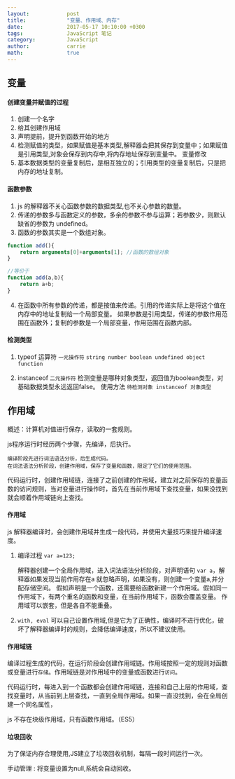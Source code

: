 ```yaml
---
layout:            post
title:             "变量、作用域、内存"
date:              2017-05-17 10:10:00 +0300
tags:              JavaScript 笔记
category:          JavaScript
author:            carrie
math:              true
---
```


## 变量
#### 创建变量并赋值的过程
1. 创建一个名字
2. 给其创建作用域
3. 声明提前，提升到函数开始的地方
4. 检测赋值的类型，如果赋值是基本类型,解释器会把其保存到变量中；如果赋值是引用类型,对象会保存到内存中,将内存地址保存到变量中。
变量修改
1. 基本数据类型的变量复制后，是相互独立的；引用类型的变量复制后，只是把内存的地址复制。


#### 函数参数
1. js 的解释器不关心函数参数的数据类型,也不关心参数的数量。
2. 传递的参数多与函数定义的参数，多余的参数不参与运算；若参数少，则默认缺省的参数为 undefined。
3. 函数的参数其实是一个数组对象。

```javascript
function add(){
    return arguments[0]+arguments[1]; //函数的数组对象
}

//等价于
function add(a,b){
    return a+b;
}
```
4. 在函数中所有参数的传递，都是按值来传递。引用的传递实际上是将这个值在内存中的地址复制给一个局部变量。
如果参数是引用类型，传递的参数作用范围在函数外；复制的参数是一个局部变量，作用范围在函数内部。

####  检测类型
1. typeof 运算符 `一元操作符`
`string number boolean undefined object function`

2. instanceof `二元操作符`
检测变量是哪种对象类型，返回值为boolean类型，对基础数据类型永远返回false。
使用方法 `待检测对象 instanceof 对象类型`

## 作用域
概述：计算机对值进行保存，读取的一套规则。

js程序运行时经历两个步骤，先编译，后执行。

    编译阶段先进行词法语法分析，后生成代码。
    在词法语法分析阶段，创建作用域，保存了变量和函数，限定了它们的使用范围。

代码运行时，创建作用域链，连接了之前创建的作用域，建立对之前保存的变量函数的访问规则，当对变量进行操作时，首先在当前作用域下查找变量，如果没找到就会顺着作用域链向上查找。
    
#### 作用域

js 解释器编译时，会创建作用域并生成一段代码，并使用大量技巧来提升编译速度。
1. 编译过程 `var a=123;`

    解释器创建一个全局作用域，进入词法语法分析阶段，对声明语句 `var a`，解释器如果发现当前作用存在a 就忽略声明，如果没有，则创建一个变量a,并分配存储空间。
    假如声明是一个函数，还需要给函数新建一个作用域。假如同一作用域下，有两个重名的函数和变量，在当前作用域下，函数会覆盖变量。
    作用域可以嵌套，但是各自不能重叠。
    
2. `with, eval` 可以自己设置作用域,但是它为了正确性，编译时不进行优化，破坏了解释器编译时的规则，会降低编译速度，所以不建议使用。

#### 作用域链
编译过程生成的代码，在运行阶段会创建作用域链。作用域按照一定的规则对函数或变量进行`存储`。作用域链是对作用域中的变量或函数进行`访问`。

代码运行时，每进入到一个函数都会创建作用域链，连接和自己上层的作用域，查找变量时，从当前到上层查找，一直到全局作用域。如果一直没找到，会在全局创建一个同名属性，

js 不存在块级作用域，只有函数作用域。（ES5）

#### 垃圾回收
为了保证内存合理使用,JS建立了垃圾回收机制，每隔一段时间运行一次。

手动管理 : 将变量设置为null,系统会自动回收。
